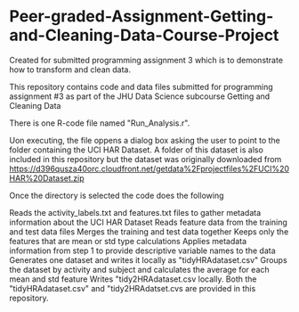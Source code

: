 # Peer-graded-Assignment-Getting-and-Cleaning-Data-Course-Project
Created for submitted programming assignment 3 which is to demonstrate how to transform and clean data.

This repository contains code and data files submitted for programming assignment #3 as part of the JHU Data Science subcourse Getting and Cleaning Data

There is one R-code file named "Run_Analysis.r".

Uon executing, the file oppens a dialog box asking the user to point to the folder containing the UCI HAR Dataset. A folder of this dataset is also included in this repository but the dataset was originally downloaded from https://d396qusza40orc.cloudfront.net/getdata%2Fprojectfiles%2FUCI%20HAR%20Dataset.zip

Once the directory is selected the code does the following

Reads the activity_labels.txt and features.txt files to gather metadata information about the UCI HAR Dataset
Reads feature data from the training and test data files
Merges the training and test data together
Keeps only the features that are mean or std type calculations
Applies metadata information from step 1 to provide descriptive variable names to the data
Generates one dataset and writes it locally as "tidyHRAdataset.csv"
Groups the dataset by activity and subject and calculates the average for each mean and std feature
Writes "tidy2HRAdataset.csv locally.
Both the "tidyHRAdataset.csv" and "tidy2HRAdatset.cvs are provided in this repository.
